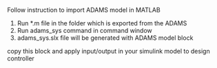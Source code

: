 Follow instruction to import ADAMS model in MATLAB

1) Run *.m file in the folder which is exported from the ADAMS
2) Run adams_sys command in command window
3) adams_sys.slx file will be generated with ADAMS model block

copy this block and apply input/output in your simulink model to design controller

